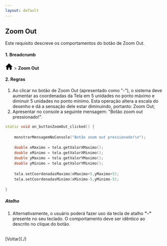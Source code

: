 ```yaml
---
layout: default
---
```


## Zoom Out

Este requisito descreve os comportamentos do botão de Zoom Out.


#### 1. Breadcrumb
![Home](./img/icone-home.png) > **Zoom Out** 

#### 2. Regras
1. Ao clicar no botão de Zoom Out (apresentado como "-"), o sistema deve aumentar as coordenadas da Tela em 5 unidades no ponto máximo e diminuir 5 unidades no ponto mínimo. Esta operação altera a escala do desenho e dá a sensação dele estar diminuindo, portanto: Zoom Out;
2. Apresentar no console a seguinte mensagem: "Botão zoom out pressionado!".

```cpp
static void on_buttonZoomOut_clicked() {
    
    monstrarMensagemNoConsole("Botão zoom out pressionado!\n");

    double xMaximo = tela.getValorXMaximo();
    double xMinimo = tela.getValorXMinimo();
    double yMaximo = tela.getValorYMaximo();
    double yMinimo = tela.getValorYMinimo();

    tela.setCoordenadasMaximo(xMaximo+5,yMaximo+5);
    tela.setCoordenadasMinimo(xMinimo-5,yMinimo-5);
    
}
```


##### Atalho
1. Alternativamente, o usuário poderá fazer uso da tecla de atalho **"-"** presente no seu teclado. O comportamento deve ser idêntico ao descrito no clique do botão.

<br>
[Voltar](./)
